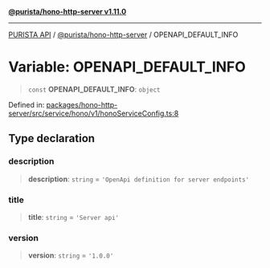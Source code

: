 [**@purista/hono-http-server v1.11.0**](../README.md)

***

[PURISTA API](../../../packages.md) / [@purista/hono-http-server](../README.md) / OPENAPI\_DEFAULT\_INFO

# Variable: OPENAPI\_DEFAULT\_INFO

> `const` **OPENAPI\_DEFAULT\_INFO**: `object`

Defined in: [packages/hono-http-server/src/service/hono/v1/honoServiceConfig.ts:8](https://github.com/puristajs/purista/blob/master/packages/hono-http-server/src/service/hono/v1/honoServiceConfig.ts#L8)

## Type declaration

### description

> **description**: `string` = `'OpenApi definition for server endpoints'`

### title

> **title**: `string` = `'Server api'`

### version

> **version**: `string` = `'1.0.0'`
